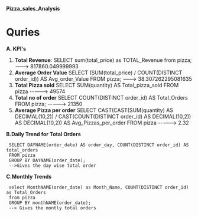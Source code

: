 **Pizza_sales_Analysis**
# Quries
**A. KPI's**
1. **Total Revenue**:
     SELECT sum(total_price) as TOTAL_Revenue from pizza;                                    ---> 817860.049999993
2. **Average Order Value**
     SELECT (SUM(total_price) / COUNT(DISTINCT order_id)) AS Avg_order_Value FROM pizza;      ---> 38.307262295081635
3. **Total Pizza sold**
   SELECT SUM(quantity) AS Total_pizza_sold FROM pizza              -----> 49574
4. **Total no of order**
   SELECT COUNT(DISTINCT order_id) AS Total_Orders FROM pizza;       -----> 21350
5. **Average Pizza per order**
     SELECT CAST(CAST(SUM(quantity) AS DECIMAL(10,2)) / 
     CAST(COUNT(DISTINCT order_id) AS DECIMAL(10,2)) AS DECIMAL(10,2))
     AS Avg_Pizzas_per_order
     FROM pizza                                                               ----->    2.32


**B.Daily Trend for Total Orders**

     SELECT DAYNAME(order_date) AS order_day, COUNT(DISTINCT order_id) AS total_orders
     FROM pizza
     GROUP BY DAYNAME(order_date);
     -->Gives the day wise total order
**C.Monthly Trends**

     select MonthNAME(order_date) as Month_Name, COUNT(DISTINCT order_id) as Total_Orders
     from pizza
     GROUP BY monthNAME(order_date);
     --> Gives the montly total orders 


